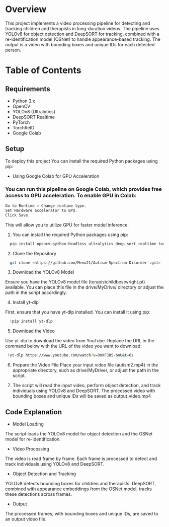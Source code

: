 
# Overview

This project implements a video processing pipeline for detecting and tracking children and therapists in long-duration videos. The pipeline uses YOLOv8 for object detection and DeepSORT for tracking, combined with a re-identification model (OSNet) to handle appearance-based tracking. The output is a video with bounding boxes and unique IDs for each detected person.

# Table of Contents

## Requirements

- Python 3.x
- OpenCV
- YOLOv8 (Ultralytics)
- DeepSORT Realtime
- PyTorch
- TorchReID
- Google Colab 



## Setup

To deploy this project You can install the required Python packages using pip:

- Using Google Colab for GPU Acceleration

### You can run this pipeline on Google Colab, which provides free access to GPU acceleration. To enable GPU in Colab:


```bash
Go to Runtime > Change runtime type.
Set Hardware accelerator to GPU.
Click Save.

```
This will allow you to utilize GPU for faster model inference.

1. You can install the required Python packages using pip:

```bash
  pip install opencv-python-headless ultralytics deep_sort_realtime torch torchreid

```
2. Clone the Repository

```bash
  git clone <https://github.com/Menu21/Autism-Spectrum-Disorder-.git>

```
3. Download the YOLOv8 Model

Ensure you have the YOLOv8 model file (terapistchildbestwright.pt) available. You can place this file in the drive/MyDrive/ directory or adjust the path in the script accordingly.

4. Install yt-dlp

First, ensure that you have yt-dlp installed. You can install it using pip:

```bash
  !pip install yt-dlp

```
5. Download the Video

Use yt-dlp to download the video from YouTube. Replace the URL in the command below with the URL of the video you want to download:
```bash
 !yt-dlp https://www.youtube.com/watch?v=3mXFJ8S-boU&t=6s

```
6. Prepare the Video File
Place your input video file (autism2.mp4) in the appropriate directory, such as drive/MyDrive/, or adjust the path in the script.

7. The script will read the input video, perform object detection, and track individuals using YOLOv8 and DeepSORT. The processed video with bounding boxes and unique IDs will be saved as output_video.mp4

## Code Explanation

- Model Loading

The script loads the YOLOv8 model for object detection and the OSNet model for re-identification.

- Video Processing

The video is read frame by frame. Each frame is processed to detect and track individuals using YOLOv8 and DeepSORT.

- Object Detection and Tracking

YOLOv8 detects bounding boxes for children and therapists. DeepSORT, combined with appearance embeddings from the OSNet model, tracks these detections across frames.

- Output

The processed frames, with bounding boxes and unique IDs, are saved to an output video file.


